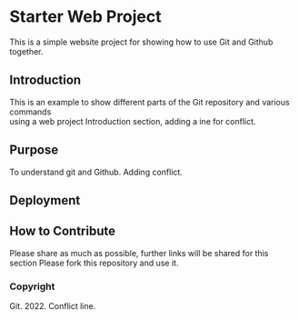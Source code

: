 # Starter Web Project

This is a simple website project for
showing how to use Git and Github together.

## Introduction

This is an example to show different parts
of the Git repository and various commands  
using a web project
Introduction section, adding a ine for conflict.

## Purpose

To understand git and Github. Adding conflict.

## Deployment

## How to Contribute
Please share as much as possible, further links will be shared for this section
Please fork this repository and use it.
### Copyright

Git. 2022. Conflict line.